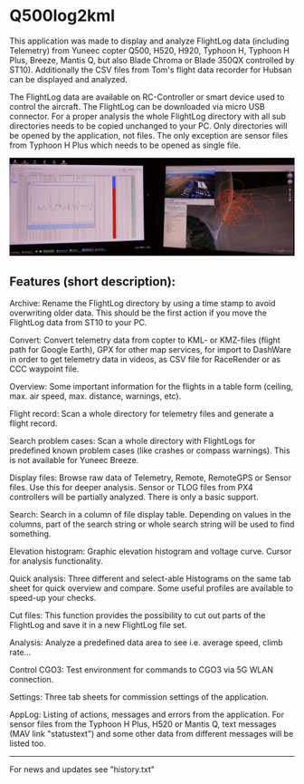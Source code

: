 # Q500log2kml
This application was made to display and analyze FlightLog data (including Telemetry) from Yuneec copter Q500, H520, H920, Typhoon H, Typhoon H Plus, Breeze, Mantis Q, but also Blade Chroma or Blade 350QX controlled by ST10).
Additionally the CSV files from Tom's flight data recorder for Hubsan can be displayed and analyzed.

The FlightLog data are available on RC-Controller or smart device used to control the aircraft. The FlightLog can be downloaded via micro USB connector.
For a proper analysis the whole FlightLog directory with all sub directories needs to be copied unchanged to your PC.
Only directories will be opened by the application, not files. The only exception are sensor files from Typhoon H Plus which needs to be opened as single file.

![Ongoing analysis](Auswertung.JPG)

Features (short description):
-----------------------------

Archive: Rename the FlightLog directory by using a time stamp to avoid overwriting older data. This should be the first action if you move the FlightLog data from ST10 to your PC.

Convert: Convert telemetry data from copter to KML- or KMZ-files (flight path for Google Earth), GPX for other map services, for import to DashWare in order to get telemetry data in videos, as CSV file for RaceRender or as CCC waypoint file.

Overview: Some important information for the flights in a table form (ceiling, max. air speed, max. distance, warnings, etc).

Flight record: Scan a whole directory for telemetry files and generate a flight record.

Search problem cases: Scan a whole directory with FlightLogs for predefined known problem cases (like crashes or compass warnings). This is not available for Yuneec Breeze.

Display files: Browse raw data of Telemetry, Remote, RemoteGPS or Sensor files. Use this for deeper analysis. Sensor or TLOG files from PX4 controllers will be partially analyzed. There is only a basic support.

Search: Search in a column of file display table. Depending on values in the columns, part of the search string or whole search string will be used to find something.

Elevation histogram: Graphic elevation histogram and voltage curve. Cursor for analysis functionality.

Quick analysis: Three different and select-able Histograms on the same tab sheet for quick overview and compare. Some useful profiles are available to speed-up your checks.

Cut files: This function provides the possibility to cut out parts of the FlightLog and save it in a new FlightLog file set.

Analysis: Analyze a predefined data area to see i.e. average speed, climb rate…

Control CGO3: Test environment for commands to CGO3 via 5G WLAN connection.

Settings: Three tab sheets for commission settings of the application.

AppLog: Listing of actions, messages and errors from the application. For sensor files from the Typhoon H Plus, H520 or Mantis Q, text messages (MAV link "statustext") and some other data from different messages will be listed too.

---------------------------------------

For news and updates see "history.txt"
